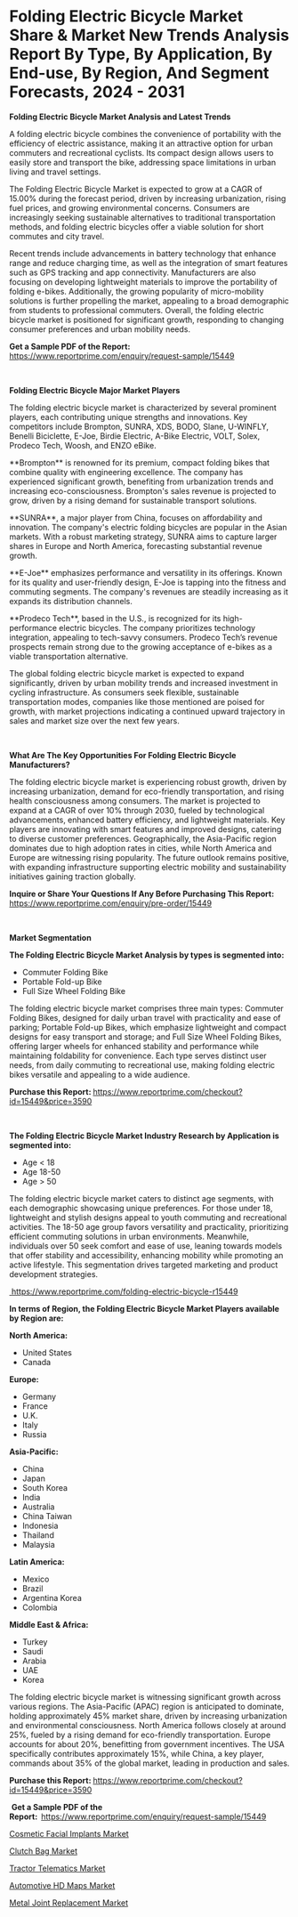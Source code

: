 <p><h1>Folding Electric Bicycle Market Share & Market New Trends Analysis Report By Type, By Application, By End-use, By Region, And Segment Forecasts, 2024 - 2031</h1></p><p><strong>Folding Electric Bicycle Market Analysis and Latest Trends</strong></p>
<p><p>A folding electric bicycle combines the convenience of portability with the efficiency of electric assistance, making it an attractive option for urban commuters and recreational cyclists. Its compact design allows users to easily store and transport the bike, addressing space limitations in urban living and travel settings. </p><p>The Folding Electric Bicycle Market is expected to grow at a CAGR of 15.00% during the forecast period, driven by increasing urbanization, rising fuel prices, and growing environmental concerns. Consumers are increasingly seeking sustainable alternatives to traditional transportation methods, and folding electric bicycles offer a viable solution for short commutes and city travel. </p><p>Recent trends include advancements in battery technology that enhance range and reduce charging time, as well as the integration of smart features such as GPS tracking and app connectivity. Manufacturers are also focusing on developing lightweight materials to improve the portability of folding e-bikes. Additionally, the growing popularity of micro-mobility solutions is further propelling the market, appealing to a broad demographic from students to professional commuters. Overall, the folding electric bicycle market is positioned for significant growth, responding to changing consumer preferences and urban mobility needs.</p></p>
<p><strong>Get a Sample PDF of the Report:&nbsp;</strong> <a href="https://www.reportprime.com/enquiry/request-sample/15449?utm_campaign=1170&utm_medium=2&utm_source=Github&utm_content=ia&utm_term=29112024&utm_id=folding-electric-bicycle">https://www.reportprime.com/enquiry/request-sample/15449</a></p>
<p>&nbsp;</p>
<p><strong>Folding Electric Bicycle Major Market Players</strong></p>
<p><p>The folding electric bicycle market is characterized by several prominent players, each contributing unique strengths and innovations. Key competitors include Brompton, SUNRA, XDS, BODO, Slane, U-WINFLY, Benelli Biciclette, E-Joe, Birdie Electric, A-Bike Electric, VOLT, Solex, Prodeco Tech, Woosh, and ENZO eBike.</p><p>**Brompton** is renowned for its premium, compact folding bikes that combine quality with engineering excellence. The company has experienced significant growth, benefiting from urbanization trends and increasing eco-consciousness. Brompton's sales revenue is projected to grow, driven by a rising demand for sustainable transport solutions.</p><p>**SUNRA**, a major player from China, focuses on affordability and innovation. The company's electric folding bicycles are popular in the Asian markets. With a robust marketing strategy, SUNRA aims to capture larger shares in Europe and North America, forecasting substantial revenue growth.</p><p>**E-Joe** emphasizes performance and versatility in its offerings. Known for its quality and user-friendly design, E-Joe is tapping into the fitness and commuting segments. The company's revenues are steadily increasing as it expands its distribution channels.</p><p>**Prodeco Tech**, based in the U.S., is recognized for its high-performance electric bicycles. The company prioritizes technology integration, appealing to tech-savvy consumers. Prodeco Tech’s revenue prospects remain strong due to the growing acceptance of e-bikes as a viable transportation alternative.</p><p>The global folding electric bicycle market is expected to expand significantly, driven by urban mobility trends and increased investment in cycling infrastructure. As consumers seek flexible, sustainable transportation modes, companies like those mentioned are poised for growth, with market projections indicating a continued upward trajectory in sales and market size over the next few years.</p></p>
<p>&nbsp;</p>
<p><strong>What Are The Key Opportunities For Folding Electric Bicycle Manufacturers?</strong></p>
<p><p>The folding electric bicycle market is experiencing robust growth, driven by increasing urbanization, demand for eco-friendly transportation, and rising health consciousness among consumers. The market is projected to expand at a CAGR of over 10% through 2030, fueled by technological advancements, enhanced battery efficiency, and lightweight materials. Key players are innovating with smart features and improved designs, catering to diverse customer preferences. Geographically, the Asia-Pacific region dominates due to high adoption rates in cities, while North America and Europe are witnessing rising popularity. The future outlook remains positive, with expanding infrastructure supporting electric mobility and sustainability initiatives gaining traction globally.</p></p>
<p><strong>Inquire or Share Your Questions If Any Before Purchasing This Report:</strong> <a href="https://www.reportprime.com/enquiry/pre-order/15449?utm_campaign=1170&utm_medium=2&utm_source=Github&utm_content=ia&utm_term=29112024&utm_id=folding-electric-bicycle">https://www.reportprime.com/enquiry/pre-order/15449</a></p>
<p>&nbsp;</p>
<p><strong>Market Segmentation</strong></p>
<p><strong>The Folding Electric Bicycle Market Analysis by types is segmented into:</strong></p>
<p><ul><li>Commuter Folding Bike</li><li>Portable Fold-up Bike</li><li>Full Size Wheel Folding Bike</li></ul></p>
<p><p>The folding electric bicycle market comprises three main types: Commuter Folding Bikes, designed for daily urban travel with practicality and ease of parking; Portable Fold-up Bikes, which emphasize lightweight and compact designs for easy transport and storage; and Full Size Wheel Folding Bikes, offering larger wheels for enhanced stability and performance while maintaining foldability for convenience. Each type serves distinct user needs, from daily commuting to recreational use, making folding electric bikes versatile and appealing to a wide audience.</p></p>
<p><strong>Purchase this Report:&nbsp;</strong><a href="https://www.reportprime.com/checkout?id=15449&price=3590&utm_campaign=1170&utm_medium=2&utm_source=Github&utm_content=ia&utm_term=29112024&utm_id=folding-electric-bicycle">https://www.reportprime.com/checkout?id=15449&price=3590</a></p>
<p>&nbsp;</p>
<p><strong>The Folding Electric Bicycle Market Industry Research by Application is segmented into:</strong></p>
<p><ul><li>Age < 18</li><li>Age 18-50</li><li>Age > 50</li></ul></p>
<p><p>The folding electric bicycle market caters to distinct age segments, with each demographic showcasing unique preferences. For those under 18, lightweight and stylish designs appeal to youth commuting and recreational activities. The 18-50 age group favors versatility and practicality, prioritizing efficient commuting solutions in urban environments. Meanwhile, individuals over 50 seek comfort and ease of use, leaning towards models that offer stability and accessibility, enhancing mobility while promoting an active lifestyle. This segmentation drives targeted marketing and product development strategies.</p></p>
<p><a href="https://www.reportprime.com/folding-electric-bicycle-r15449?utm_campaign=1170&utm_medium=2&utm_source=Github&utm_content=ia&utm_term=29112024&utm_id=folding-electric-bicycle">&nbsp;https://www.reportprime.com/folding-electric-bicycle-r15449</a></p>
<p><strong>In terms of Region, the Folding Electric Bicycle Market Players available by Region are:</strong></p>
<p>
    <p> <strong> North America: </strong>
        <ul>
            <li>United States</li>
            <li>Canada</li>
        </ul>
        </p> 
    <p> <strong> Europe: </strong>
        <ul>
            <li>Germany</li>
            <li>France</li>
            <li>U.K.</li>
            <li>Italy</li>
            <li>Russia</li>
        </ul>
        </p> 
    <p> <strong> Asia-Pacific: </strong>
        <ul>
            <li>China</li>
            <li>Japan</li>
            <li>South Korea</li>
            <li>India</li>
            <li>Australia</li>
            <li>China Taiwan</li>
            <li>Indonesia</li>
            <li>Thailand</li>
            <li>Malaysia</li>
        </ul>
        </p> 
    <p> <strong> Latin America: </strong>
        <ul>
            <li>Mexico</li>
            <li>Brazil</li>
            <li>Argentina Korea</li>
            <li>Colombia</li>
        </ul>
        </p> 
    <p> <strong> Middle East & Africa: </strong>
        <ul>
            <li>Turkey</li>
            <li>Saudi</li>
            <li>Arabia</li>
            <li>UAE</li>
            <li>Korea</li>
        </ul>
    </p>
    </p>
<p><p>The folding electric bicycle market is witnessing significant growth across various regions. The Asia-Pacific (APAC) region is anticipated to dominate, holding approximately 45% market share, driven by increasing urbanization and environmental consciousness. North America follows closely at around 25%, fueled by a rising demand for eco-friendly transportation. Europe accounts for about 20%, benefitting from government incentives. The USA specifically contributes approximately 15%, while China, a key player, commands about 35% of the global market, leading in production and sales.</p></p>
<p><strong>Purchase this Report: </strong><a href="https://www.reportprime.com/checkout?id=15449&price=3590&utm_campaign=1170&utm_medium=2&utm_source=Github&utm_content=ia&utm_term=29112024&utm_id=folding-electric-bicycle">https://www.reportprime.com/checkout?id=15449&price=3590</a></p>
<p>&nbsp;<strong>Get a Sample PDF of the Report:&nbsp;&nbsp;</strong><a href="https://www.reportprime.com/enquiry/request-sample/15449?utm_campaign=1170&utm_medium=2&utm_source=Github&utm_content=ia&utm_term=29112024&utm_id=folding-electric-bicycle">https://www.reportprime.com/enquiry/request-sample/15449</a></p>
<p><strong></strong></p>
<p><p><a href="https://issuu.com/reportprime-2/docs/cosmetic-facial-implants-market-size-2030.pptx?utm_campaign=1170&utm_medium=2&utm_source=Github&utm_content=ia&utm_term=29112024&utm_id=folding-electric-bicycle">Cosmetic Facial Implants Market</a></p><p><a href="https://www.linkedin.com/pulse/clutch-bag-landscape-product-spectrum-market-trajectories-fmdoe?utm_campaign=1170&utm_medium=2&utm_source=Github&utm_content=ia&utm_term=29112024&utm_id=folding-electric-bicycle">Clutch Bag Market</a></p><p><a href="https://www.linkedin.com/pulse/growth-opportunities-challenges-tractor-telematics-market-projected-ayalc?utm_campaign=1170&utm_medium=2&utm_source=Github&utm_content=ia&utm_term=29112024&utm_id=folding-electric-bicycle">Tractor Telematics Market</a></p><p><a href="https://www.linkedin.com/pulse/identifying-growth-drivers-comprehensive-analysis-automotive-m6jwc?utm_campaign=1170&utm_medium=2&utm_source=Github&utm_content=ia&utm_term=29112024&utm_id=folding-electric-bicycle">Automotive HD Maps Market</a></p><p><a href="https://issuu.com/reportprime-2/docs/metal-joint-replacement-market-size-2030.pptx?utm_campaign=1170&utm_medium=2&utm_source=Github&utm_content=ia&utm_term=29112024&utm_id=folding-electric-bicycle">Metal Joint Replacement Market</a></p></p>